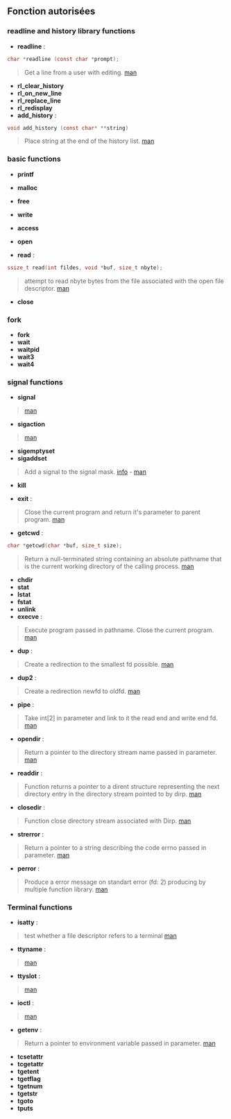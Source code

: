 
## Fonction autorisées

### readline and history library functions
* **readline** : 
```c
char *readline (const char *prompt);
```
> Get a line from a user with editing. [man](https://www.man7.org/linux/man-pages/man3/readline.3.html)
* **rl_clear_history**
* **rl_on_new_line**
* **rl_replace_line**
* **rl_redisplay**
* **add_history** : 
```c
void add_history (const char* **string)
```
> Place string at the end of the history list. [man](https://www.man7.org/linux/man-pages/man3/history.3.html)

### basic functions

* **printf**
* **malloc**
* **free**

* **write**
* **access**
* **open**
* **read** : 
```c
ssize_t read(int fildes, void *buf, size_t nbyte);
```
> attempt to read nbyte bytes from the       file associated with the open file descriptor. [man](https://man7.org/linux/man-pages/man2/read.2.html)
* **close**

### fork

* **fork**
* **wait**
* **waitpid**
* **wait3**
* **wait4**

### signal functions

* **signal**
> [man](https://man7.org/linux/man-pages/man7/signal.7.html)
* **sigaction**
> [man](https://man7.org/linux/man-pages/man2/sigaction.2.html)
* **sigemptyset**
* **sigaddset**
> Add a signal to the signal mask. [info](https://www.ibm.com/docs/en/zos/2.3.0?topic=functions-sigaddset-add-signal-signal-mask) - [man](https://linux.die.net/man/3/sigaddset)
* **kill**


* **exit** : 
> Close the current program and return it's parameter to parent program. [man](https://man7.org/linux/man-pages/man2/execve.2.html)


* **getcwd** : 
```c
char *getcwd(char *buf, size_t size);
```
> Return a null-terminated string containing an absolute pathname that is the current working directory of the calling process. [man](https://www.man7.org/linux/man-pages/man3/getcwd.3.html)

* **chdir**
* **stat**
* **lstat**
* **fstat**
* **unlink**
* **execve** : 
> Execute program passed in pathname. Close the current program. [man](https://man7.org/linux/man-pages/man2/execve.2.html)
* **dup** : 
> Create a redirection to the smallest fd possible. [man](https://man7.org/linux/man-pages/man2/dup.2.html)
* **dup2** : 
> Create a redirection newfd to oldfd. [man](https://man7.org/linux/man-pages/man2/dup.2.html) 
* **pipe** : 
> Take int[2] in parameter and link to it the read end and write end fd. [man](https://man7.org/linux/man-pages/man2/pipe.2.html) 
* **opendir** : 
> Return a pointer to the directory stream name passed in parameter. [man](https://man7.org/linux/man-pages/man3/opendir.3.html) 
* **readdir** : 
> Function returns a pointer to a dirent structure representing the next directory entry in the directory stream pointed to by dirp. [man](https://man7.org/linux/man-pages/man3/readdir.3.html)
* **closedir** : 
> Function close directory stream associated with Dirp. [man](https://man7.org/linux/man-pages/man3/closedir.3.html)
* **strerror** : 
> Return a pointer to a string describing the code errno passed in parameter. [man](https://man7.org/linux/man-pages/man3/strerror.3.html)
* **perror** : 
> Produce a error message on standart error (fd: 2) producing by multiple function library. [man](https://man7.org/linux/man-pages/man3/sys_nerr.3.html)

### Terminal functions

* **isatty** :
> test whether a file descriptor refers to a terminal [man](https://man7.org/linux/man-pages/man3/isatty.3.html)
* **ttyname** : 
> [man](https://www.man7.org/linux/man-pages/man3/ttyname.3.html)
* **ttyslot** :
> [man](https://man7.org/linux/man-pages/man3/ttyslot.3.html)
* **ioctl** : 
> [man](https://man7.org/linux/man-pages/man2/ioctl.2.html)
* **getenv** : 
> Return a pointer to environment variable passed in parameter.  [man](http://manpagesfr.free.fr/man/man3/getenv.3.html)
* **tcsetattr**
* **tcgetattr**
* **tgetent**
* **tgetflag**
* **tgetnum**
* **tgetstr**
* **tgoto**
* **tputs**
